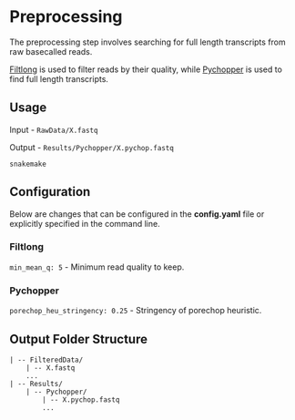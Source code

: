 # Preprocessing

The preprocessing step involves searching for full length transcripts from raw basecalled reads.

[Filtlong](https://github.com/rrwick/Filtlong/) is used to filter reads by their quality, while [Pychopper](https://github.com/nanoporetech/pychopper) is used to find full length transcripts.

## Usage

Input - `RawData/X.fastq`

Output - `Results/Pychopper/X.pychop.fastq`

`snakemake`

## Configuration

Below are changes that can be configured in the **config.yaml** file or explicitly specified in the command line.

### Filtlong

`min_mean_q: 5` - Minimum read quality to keep.

### Pychopper

`porechop_heu_stringency: 0.25` - Stringency of porechop heuristic.

## Output Folder Structure

```
| -- FilteredData/
    | -- X.fastq
    ...
| -- Results/
    | -- Pychopper/
        | -- X.pychop.fastq
        ...
```
